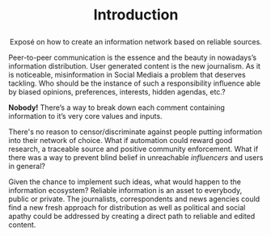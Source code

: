 
# <p align="center">Introduction</p>

<p align="center">Exposé on how to create an information network based on reliable sources. </p>
Peer-to-peer communication is the essence and the beauty in nowadays’s information distribution. User generated content is the new journalism. As it is noticeable, misinformation in Social Mediais a problem that deserves tackling. Who should be the instance of such a responsibility influence able  by biased opinions, preferences, interests, hidden agendas, etc.?

**Nobody!** There’s a way to break down each comment containing information to it’s very core values and inputs.

There's no reason to censor/discriminate against people putting information into their network of choice. What if automation could reward good research, a traceable source and positive community enforcement. What if there was a way to prevent blind belief in unreachable _influencers_ and users in general?

Given the chance to implement such ideas, what would happen to the information ecosystem? Reliable information is an asset to everybody, public or private. The journalists, correspondents  and news agencies could find a new fresh approach for distribution as well as political and social apathy could be addressed by creating a direct path to reliable and edited content.
  
<!--stackedit_data:
eyJoaXN0b3J5IjpbLTM1MjM3MDU2NywtMjkwODg2MjI3LC0xOD
Y2MzkxMTE1LC05NzY4MzIzNjUsMTM1OTE1MzgxLDMxODk1MDgx
NSwyMTM1NDg2Mzg3LDEyNzk1NjU0NDQsMTA3NTI5NDg0NiwtMT
U0Mzg1MzAzN119
-->